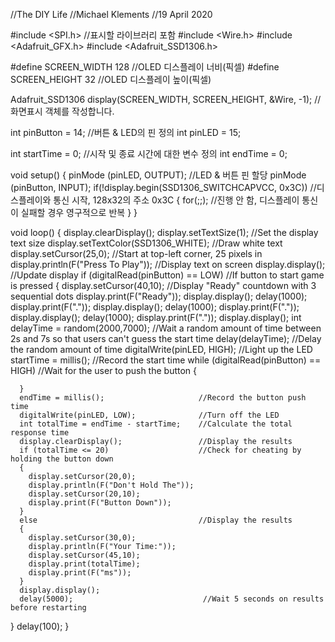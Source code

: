 //The DIY Life
//Michael Klements
//19 April 2020

#include <SPI.h>                //표시할 라이브러리 포함
#include <Wire.h>
#include <Adafruit_GFX.h>
#include <Adafruit_SSD1306.h>

#define SCREEN_WIDTH 128        //OLED 디스플레이 너비(픽셀)
#define SCREEN_HEIGHT 32        //OLED 디스플레이 높이(픽셀)

Adafruit_SSD1306 display(SCREEN_WIDTH, SCREEN_HEIGHT, &Wire, -1);   //화면표시 객체를 작성합니다.

int pinButton = 14;             //버튼 & LED의 핀 정의
int pinLED = 15;

int startTime = 0;              //시작 및 종료 시간에 대한 변수 정의
int endTime = 0;

void setup() 
{
  pinMode (pinLED, OUTPUT);     //LED & 버튼 핀 할당
  pinMode (pinButton, INPUT);
  if(!display.begin(SSD1306_SWITCHCAPVCC, 0x3C)) //디스플레이와 통신 시작, 128x32의 주소 0x3C
  { 
    for(;;);                    //진행 안 함, 디스플레이 통신이 실패할 경우 영구적으로 반복
  }
}

void loop() 
{
  display.clearDisplay();
  display.setTextSize(1);                     //Set the display text size
  display.setTextColor(SSD1306_WHITE);        //Draw white text
  display.setCursor(25,0);                    //Start at top-left corner, 25 pixels in
  display.println(F("Press To Play"));        //Display text on screen
  display.display();                          //Update display
  if (digitalRead(pinButton) == LOW)          //If button to start game is pressed
  {
      display.setCursor(40,10);               //Display "Ready" countdown with 3 sequential dots
      display.print(F("Ready"));
      display.display();
      delay(1000);
      display.print(F("."));
      display.display();
      delay(1000);
      display.print(F("."));
      display.display();
      delay(1000);
      display.print(F("."));
      display.display();
      int delayTime = random(2000,7000);      //Wait a random amount of time between 2s and 7s so that users can't guess the start time
      delay(delayTime);                       //Delay the random amount of time
      digitalWrite(pinLED, HIGH);             //Light up the LED
      startTime = millis();                   //Record the start time
      while (digitalRead(pinButton) == HIGH)  //Wait for the user to push the button
      {
        
      }
      endTime = millis();                     //Record the button push time
      digitalWrite(pinLED, LOW);              //Turn off the LED
      int totalTime = endTime - startTime;    //Calculate the total response time
      display.clearDisplay();                 //Display the results
      if (totalTime <= 20)                    //Check for cheating by holding the button down
      {
        display.setCursor(20,0);
        display.println(F("Don't Hold The"));
        display.setCursor(20,10);
        display.print(F("Button Down"));
      }
      else                                    //Display the results
      {
        display.setCursor(30,0);
        display.println(F("Your Time:"));
        display.setCursor(45,10);
        display.print(totalTime);
        display.print(F("ms"));
      }
      display.display();
      delay(5000);                             //Wait 5 seconds on results before restarting
  }
  delay(100);
}
